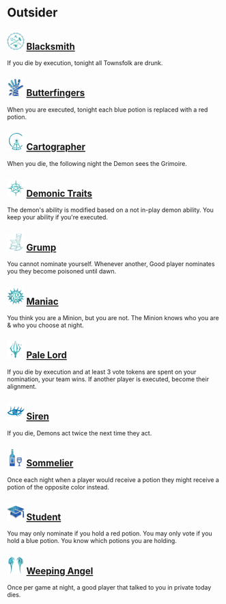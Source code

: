 # Outsider

## ![](Blacksmith/.image_big.png)  [Blacksmith](Blacksmith)
If you die by execution, tonight all Townsfolk are drunk.

## ![](Butterfingers/.image_big.png)  [Butterfingers](Butterfingers)
When you are executed, tonight each blue potion is replaced with a red potion.

## ![](Cartographer/.image_big.png)  [Cartographer](Cartographer)
When you die, the following night the Demon sees the Grimoire.

## ![](Demonic%20Traits/.image_big.png)  [Demonic Traits](Demonic%20Traits)
The demon's ability is modified based on a not in-play demon ability. You keep your ability if you're executed.

## ![](Grump/.image_big.png)  [Grump](Grump)
You cannot nominate yourself.  Whenever another, Good player nominates you they become poisoned until dawn.

## ![](Maniac/.image_big.png)  [Maniac](Maniac)
You think you are a Minion, but you are not. The Minion knows who you are & who you choose at night.

## ![](Pale%20Lord/.image_big.png)  [Pale Lord](Pale%20Lord)
If you die by execution and at least 3 vote tokens are spent on your nomination, your team wins. If another player is executed, become their alignment.

## ![](Siren/.image_big.png)  [Siren](Siren)
If you die, Demons act twice the next time they act.

## ![](Sommelier/.image_big.png)  [Sommelier](Sommelier)
Once each night when a player would receive a potion they might receive a potion of the opposite color instead.

## ![](Student/.image_big.png)  [Student](Student)
You may only nominate if you hold a red potion. You may only vote if you hold a blue potion. You know which potions you are holding.

## ![](Weeping%20Angel/.image_big.png)  [Weeping Angel](Weeping%20Angel)
Once per game at night, a good player that talked to you in private today dies.

